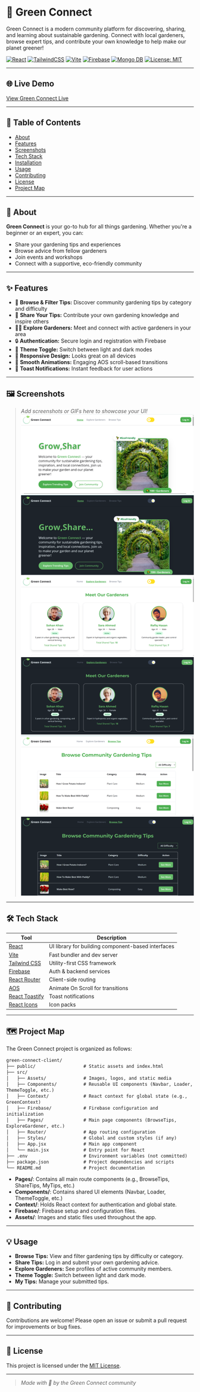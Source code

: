 # 🌱 Green Connect

Green Connect is a modern community platform for discovering, sharing, and learning about sustainable gardening. Connect with local gardeners, browse expert tips, and contribute your own knowledge to help make our planet greener!

[![React](https://img.shields.io/badge/React-18.x-61DAFB?logo=react)](https://reactjs.org/)
[![TailwindCSS](https://img.shields.io/badge/TailwindCSS-4.x-38B2AC?logo=tailwindcss)](https://tailwindcss.com/)
[![Vite](https://img.shields.io/badge/Vite-4.x-646CFF?logo=vite)](https://vitejs.dev/)
[![Firebase](https://img.shields.io/badge/Firebase-9.x-FFCA28?logo=firebase)](https://firebase.google.com/)
[![Mongo DB](https://img.shields.io/badge/MongoDB-6.6.x-38B2AC?logo=mongodb)](https://www.mongodb.com/)
[![License: MIT](https://img.shields.io/badge/License-MIT-yellow.svg)](LICENSE)

---

## 🌐 Live Demo

[View Green Connect Live](https://green-connect-app.web.app/)

---

## 📖 Table of Contents

- [About](#about)
- [Features](#features)
- [Screenshots](#screenshots)
- [Tech Stack](#tech-stack)
- [Installation](#installation)
- [Usage](#usage)
- [Contributing](#contributing)
- [License](#license)
- [Project Map](#project-map)

---

## 📌 About

**Green Connect** is your go-to hub for all things gardening. Whether you're a beginner or an expert, you can:
- Share your gardening tips and experiences
- Browse advice from fellow gardeners
- Join events and workshops
- Connect with a supportive, eco-friendly community

---

## ✨ Features

- 🌿 **Browse & Filter Tips:** Discover community gardening tips by category and difficulty
- 📝 **Share Your Tips:** Contribute your own gardening knowledge and inspire others
- 👩‍🌾 **Explore Gardeners:** Meet and connect with active gardeners in your area
- 🔒 **Authentication:** Secure login and registration with Firebase
- 🎨 **Theme Toggle:** Switch between light and dark modes
- 📱 **Responsive Design:** Looks great on all devices
- 🚀 **Smooth Animations:** Engaging AOS scroll-based transitions
- 🔔 **Toast Notifications:** Instant feedback for user actions

---

## 🖼️ Screenshots

> _Add screenshots or GIFs here to showcase your UI!_
![alt text](image.png)
![alt text](image-3.png)
![alt text](image-2.png)
![alt text](image-4.png)
![alt text](image-1.png)
![alt text](image-5.png)

---

## 🛠️ Tech Stack

| Tool                                                        | Description                                        |
| ----------------------------------------------------------- | -------------------------------------------------- |
| [React](https://reactjs.org/)                               | UI library for building component-based interfaces  |
| [Vite](https://vitejs.dev/)                                 | Fast bundler and dev server                        |
| [Tailwind CSS](https://tailwindcss.com/)                    | Utility-first CSS framework                        |
| [Firebase](https://firebase.google.com/)                    | Auth & backend services                            |
| [React Router](https://reactrouter.com/)                    | Client-side routing                                |
| [AOS](https://michalsnik.github.io/aos/)                    | Animate On Scroll for transitions                  |
| [React Toastify](https://fkhadra.github.io/react-toastify/) | Toast notifications                               |
| [React Icons](https://react-icons.github.io/react-icons/)   | Icon packs                                         |

---

## 🗺️ Project Map

The Green Connect project is organized as follows:

```
green-connect-client/
├── public/                  # Static assets and index.html
├── src/
│   ├── Assets/              # Images, logos, and static media
│   ├── Components/          # Reusable UI components (Navbar, Loader, ThemeToggle, etc.)
│   ├── Context/             # React context for global state (e.g., GreenContext)
│   ├── Firebase/            # Firebase configuration and initialization
│   ├── Pages/               # Main page components (BrowseTips, ExploreGardener, etc.)
│   ├── Router/              # App routing configuration
│   ├── Styles/              # Global and custom styles (if any)
│   ├── App.jsx              # Main app component
│   └── main.jsx             # Entry point for React
├── .env                     # Environment variables (not committed)
├── package.json             # Project dependencies and scripts
└── README.md                # Project documentation
```

- **Pages/**: Contains all main route components (e.g., BrowseTips, ShareTips, MyTips, etc.)
- **Components/**: Contains shared UI elements (Navbar, Loader, ThemeToggle, etc.)
- **Context/**: Holds React context for authentication and global state.
- **Firebase/**: Firebase setup and configuration files.
- **Assets/**: Images and static files used throughout the app.

---

## 💡 Usage

- **Browse Tips:** View and filter gardening tips by difficulty or category.
- **Share Tips:** Log in and submit your own gardening advice.
- **Explore Gardeners:** See profiles of active community members.
- **Theme Toggle:** Switch between light and dark mode.
- **My Tips:** Manage your submitted tips.

---

## 🤝 Contributing

Contributions are welcome! Please open an issue or submit a pull request for improvements or bug fixes.

---

## 📄 License

This project is licensed under the [MIT License](LICENSE).

---

> _Made with 🌱 by the Green Connect community_
